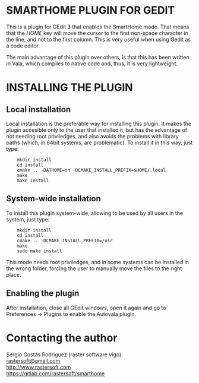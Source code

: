 # SMARTHOME PLUGIN FOR GEDIT #

This is a plugin for GEdit 3 that enables the SmartHome mode. That means that
the *HOME* key will move the cursor to the first non-space character in the line,
and not to the first column. This is very useful when using Gedit as a code editor.

The main advantage of this plugin over others, is that this has been written in
Vala, which compiles to native code and, thus, it is very lightweight.


# INSTALLING THE PLUGIN #

## Local installation ##

Local installation is the preferable way for installing this plugin. It makes
the plugin accesible only to the user that installed it, but has the advantage
of not needing root priviledges, and also avoids the problems with library
paths (which, in 64bit systems, are problematic). To install it in this way,
just type:

        mkdir install
        cd install
        cmake .. -DATHOME=on -DCMAKE_INSTALL_PREFIX=$HOME/.local
        make
        make install


## System-wide installation ##

To install this plugin system-wide, allowing to be used by all users in the
system, just type:

        mkdir install
        cd install
        cmake .. -DCMAKE_INSTALL_PREFIX=/usr
        make
        sudo make install

This mode needs root priviledges, and in some systems can be installed in the
wrong folder, forcing the user to manually move the files to the right place.


## Enabling the plugin ##

After installation, close all GEdit windows, open it again and go to
Preferences -> Plugins to enable the Autovala plugin.


# Contacting the author #

Sergio Costas Rodriguez (raster software vigo)  
rastersoft@gmail.com  
http://www.rastersoft.com  
https://gitlab.com/rastersoft/smarthome
